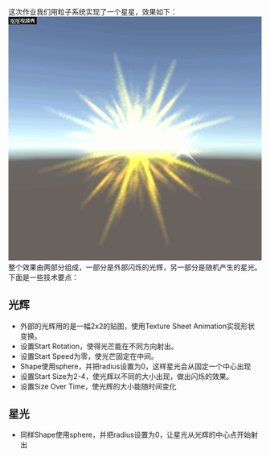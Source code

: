这次作业我们用粒子系统实现了一个星星，效果如下：
![](https://github.com/MrFive5555/Unity-3D/blob/master/star.gif?raw=true)
整个效果由两部分组成，一部分是外部闪烁的光辉，另一部分是随机产生的星光。
下面是一些技术要点：
## 光辉
- 外部的光辉用的是一幅2x2的贴图，使用Texture Sheet Animation实现形状变换。
- 设置Start Rotation，使得光芒能在不同方向射出。
- 设置Start Speed为零，使光芒固定在中间。
- Shape使用sphere，并把radius设置为0，这样星光会从固定一个中心出现
- 设置Start Size为2-4，使光辉以不同的大小出现，做出闪烁的效果。
- 设置Size Over Time，使光辉的大小能随时间变化

## 星光
- 同样Shape使用sphere，并把radius设置为0，让星光从光辉的中心点开始射出

